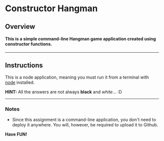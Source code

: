 # Constructor Hangman

## Overview

#### This is a simple command-line Hangman game application created using constructor functions.
- - -
## Instructions

This is a node application, meaning you must run it from a terminal with [node](https://nodejs.org/en/) installed.


**HINT:** All the answers are not always **black** and _white_... :D

- - -

### Notes

* Since this assignment is a command-line application, you don't need to deploy it anywhere. You will, however, be required to upload it to Github.



**Have FUN!**
